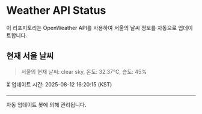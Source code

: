 
# Weather API Status

이 리포지토리는 OpenWeather API를 사용하여 서울의 날씨 정보를 자동으로 업데이트합니다.

## 현재 서울 날씨
> 서울의 현재 날씨: clear sky, 온도: 32.37°C, 습도: 45%

⏳ 업데이트 시간: 2025-08-12 16:20:15 (KST)

---
자동 업데이트 봇에 의해 관리됩니다.
